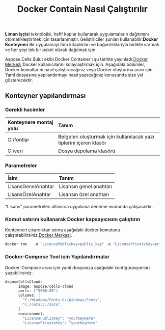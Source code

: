 ﻿---
title: Docker Contain Nasıl Çalıştırılır
second_title: Aspose.Cells Cloud Documen
type: docs
url: /tr/getting-started/how-to-run-docker-container/
aliases: [/how-to-run-docker-container/]
description: Docker Aspose.Cells Bulut konteyneri nasıl çalıştırılır. Aspose.Cells Bulut, oluşturma, dönüştürme, birleştirme, bölme, koruma, iç nesne işlemleri vb. için Excel'i destekler
weight: 100
---
**Liman işçisi** teknolojisi, hafif kaplar kullanarak uygulamaların dağıtımını otomatikleştirmek için tasarlanmıştır. Geliştiriciler şunları kullanabilir:**Docker Konteyneri** Bir uygulamayı tüm kitaplıkları ve bağımlılıklarıyla birlikte sarmak ve her şeyi tek bir paket olarak dağıtmak için.

 Aspose.Cells Bulut ekibi Docker Container'ı şu tarihte yayınladı:[Docker Merkezi](https://hub.docker.com/r/aspose/cells-cloud) Docker kullanıcılarını kolaylaştırmak için. Aşağıdaki bölümler, Docker komutlarını nasıl çalıştıracağınız veya Docker oluşturma aracı için Yaml dosyasına yapılandırmayı nasıl yazacağınız konusunda size yol gösterecektir.

## Konteyner yapılandırması

### Gerekli hacimler

|Konteynere montaj yolu|Tanım|
|:- |:- |
|C:\fontlar|Belgeleri oluşturmak için kullanılacak yazı tiplerini içeren klasör|
|C:\veri|Dosya depolama klasörü|

### Parametreler

|İsim|Tanım|
|:- |:- |
|LisansGenelAnahtar|Lisansın genel anahtarı|
|LisansÖzelAnahtar|Lisansın özel anahtarı|


"Lisans" parametreleri atlanırsa uygulama deneme modunda çalışacaktır.


### Komut satırını kullanarak Docker kapsayıcısını çalıştırın

 Konteyneri çıkardıktan sonra aşağıdaki docker komutunu çalıştırabilirsiniz.[Docker Merkezi](https://href.li/?https://hub.docker.com/r/aspose/cells-cloud).

```JAVA
docker run   -e "LicensePublicKey=public_key" -e "LicensePrivateKey=private_key" -v c:/data:c:/data  -v C:/Windows/Fonts:C:/Windows/Fonts -p 80:5000   aspose/cells-cloud
```

### Docker-Compose Tool için Yapılandırmalar

Docker-Compose aracı için yaml dosyanıza aşağıdaki konfigürasyonları yazabilirsiniz:

```JAVA
AsposeCellsCloud:
      image: aspose/cells-cloud
      ports: ["5000:80"]
      volumes: [
        "C:/Windows/Fonts:C:/Windows/Fonts",
        "c:/data:c:/data",
      ]
      environment:
        "LicensePublicKey": "yourKeyHere"
        "LicensePrivateKey": "yourKeyHere"
```
